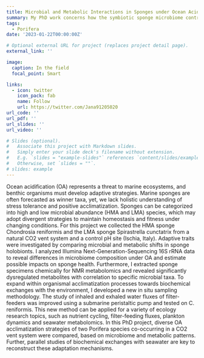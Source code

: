 ```yaml
---
title: Microbial and Metabolic Interactions in Sponges under Ocean Acidification
summary: My PhD work concerns how the symbiotic sponge microbiome contributes to adaptive strategies to cope with environmental stressors, such as anthropogenic ocean acidification.
tags:
  - Porifera
date: '2023-01-22T00:00:00Z'

# Optional external URL for project (replaces project detail page).
external_link: ''

image:
  caption: In the field
  focal_point: Smart

links:
  - icon: twitter
    icon_pack: fab
    name: Follow
    url: https://twitter.com/Jana91205020
url_code: ''
url_pdf: ''
url_slides: ''
url_video: ''

# Slides (optional).
#   Associate this project with Markdown slides.
#   Simply enter your slide deck's filename without extension.
#   E.g. `slides = "example-slides"` references `content/slides/example-slides.md`.
#   Otherwise, set `slides = ""`.
# slides: example
---
```


Ocean acidification (OA) represents a threat to marine ecosystems, and benthic organisms must develop adaptive strategies. Marine sponges are often forecasted as winner taxa, yet, we lack holistic understanding of stress tolerance and positive acclimatization. Sponges can be categorized into high and low microbial abundance (HMA and LMA) species, which may adopt divergent strategies to maintain homeostasis and fitness under changing conditions. 
For this project we collected the HMA sponge Chondrosia reniformis and the LMA sponge Spirastrella cunctatrix from a natural CO2 vent system and a control pH site (Ischia, Italy). Adaptive traits were investigated by comparing microbial and metabolic shifts in sponge holobionts. I analyzed Illumina Next-Generation-Sequencing 16S rRNA data to reveal differences in microbiome composition under OA and estimate possible impacts on sponge health. Furthermore, I extracted sponge specimens chemically for NMR metabolomics and revealed significantly dysregulated metabolites with correlation to specific microbial taxa.
To expand within organismal acclimatization processes towards biochemical exchanges with the environment, I developed a new in situ sampling methodology. The study of inhaled and exhaled water fluxes of filter-feeders was improved using a submarine peristaltic pump and tested on C. reniformis. This new method can be applied for a variety of ecology research topics, such as nutrient cycling, filter-feeding fluxes, plankton dynamics and seawater metabolomics.
In this PhD project, diverse OA acclimatization strategies of two Porifera species co-occurring in a CO2 vent system were compared, based on microbiome and metabolic patterns. Further, parallel studies of biochemical exchanges with seawater are key to reconstruct these adaptation mechanisms.
